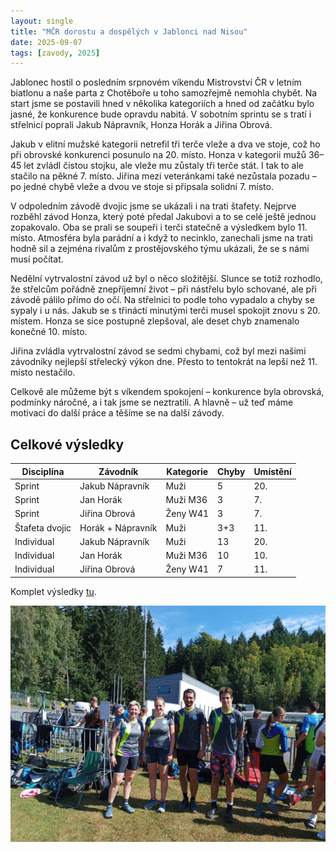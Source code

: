 ```yaml
---
layout: single
title: "MČR dorostu a dospělých v Jablonci nad Nisou"
date: 2025-09-07
tags: [zavody, 2025]
---
```


Jablonec hostil o posledním srpnovém víkendu Mistrovství ČR v letním biatlonu a naše parta z Chotěboře u toho samozřejmě nemohla chybět. Na start jsme se postavili hned v několika kategoriích a hned od začátku bylo jasné, že konkurence bude opravdu nabitá. V sobotním sprintu se s tratí i střelnicí poprali Jakub Nápravník, Honza Horák a Jiřina Obrová.

Jakub v elitní mužské kategorii netrefil tři terče vleže a dva ve stoje, což ho při obrovské konkurenci posunulo na 20. místo. Honza v kategorii mužů 36–45 let zvládl čistou stojku, ale vleže mu zůstaly tři terče stát. I tak to ale stačilo na pěkné 7. místo. Jiřina mezi veteránkami také nezůstala pozadu – po jedné chybě vleže a dvou ve stoje si připsala solidní 7. místo.

V odpoledním závodě dvojic jsme se ukázali i na trati štafety. Nejprve rozběhl závod Honza, který poté předal Jakubovi a to se celé ještě jednou zopakovalo. Oba se prali se soupeři i terči statečně a výsledkem bylo 11. místo. Atmosféra byla parádní a i když to necinklo, zanechali jsme na trati hodně sil a zejména rivalům z prostějovského týmu ukázali, že se s námi musí počítat.

Nedělní vytrvalostní závod už byl o něco složitější. Slunce se totiž rozhodlo, že střelcům pořádně znepříjemní život – při nástřelu bylo schované, ale při závodě pálilo přímo do očí. Na střelnici to podle toho vypadalo a chyby se sypaly i u nás. Jakub se s třinácti minutými terči musel spokojit znovu s 20. místem. Honza se sice postupně zlepšoval, ale deset chyb znamenalo konečné 10. místo.

Jiřina zvládla vytrvalostní závod se sedmi chybami, což byl mezi našimi závodníky nejlepší střelecký výkon dne. Přesto to tentokrát na lepší než 11. místo nestačilo.

Celkově ale můžeme být s víkendem spokojení – konkurence byla obrovská, podmínky náročné, a i tak jsme se neztratili. A hlavně – už teď máme motivaci do další práce a těšíme se na další závody.

## Celkové výsledky

| Disciplína     | Závodník          | Kategorie | Chyby | Umístění |
| -------------- | ----------------- | ----------| ----- | -------- |
| Sprint         | Jakub Nápravník   | Muži      | 5     | 20.      |
| Sprint         | Jan Horák         | Muži M36  | 3     | 7.       |
| Sprint         | Jiřina Obrová     | Ženy W41  | 3     | 7.       |
| Štafeta dvojic | Horák + Nápravník | Muži      | 3+3   | 11.      |
| Individual     | Jakub Nápravník   | Muži      | 13    | 20.      |
| Individual     | Jan Horák         | Muži M36  | 10    | 10.      |
| Individual     | Jiřina Obrová     | Ženy W41  | 7     | 11.      |

Komplet výsledky [tu](https://evidence.biatlon.cz/#/udalosti/20251/5).

![Tym v akci](/assets/images/posts/jablonec2025.jpg)

